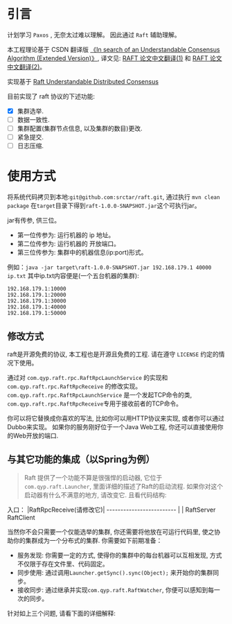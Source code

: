 # 引言

计划学习 `Paxos` , 无奈太过难以理解。 因此通过 `Raft` 辅助理解。

本工程理论基于 CSDN 翻译版 [《In search of an Understandable Consensus Algorithm (Extended Version)》](https://ramcloud.atlassian.net/wiki/download/attachments/6586375/raft.pdf), 译文见: [RAFT 论文中文翻译(1)](http://blog.csdn.net/luoyhang003/article/details/61915666) 和 [RAFT 论文中文翻译(2)](http://blog.csdn.net/luoyhang003/article/details/61915747)。

实现基于 [Raft Understandable Distributed Consensus](http://thesecretlivesofdata.com/raft/)

目前实现了 raft 协议的下述功能:

- [x] 集群选举.
- [ ] 数据一致性.
- [ ] 集群配置(集群节点信息, 以及集群的数目)更改.
- [ ] 紧急提交.
- [ ] 日志压缩. 

# 使用方式

将系统代码拷贝到本地:`git@github.com:srctar/raft.git`, 通过执行 `mvn clean package` 在`target`目录下得到`raft-1.0.0-SNAPSHOT.jar`这个可执行jar。 

jar有传参, 供三位。
 - 第一位传参为: 运行机器的 ip 地址。
 - 第二位传参为: 运行机器的 开放端口。
 - 第三位传参为: 集群中的机器信息(ip:port)形式。

 例如：`java -jar target\raft-1.0.0-SNAPSHOT.jar 192.168.179.1 40000 ip.txt`
 其中ip.txt内容便是(一个五台机器的集群):
 ```
192.168.179.1:10000
192.168.179.1:20000
192.168.179.1:30000
192.168.179.1:40000
192.168.179.1:50000
 ```

 ## 修改方式

 raft是开源免费的协议, 本工程也是开源且免费的工程. 请在遵守 `LICENSE`  约定的情况下使用。

 通过对 `com.qyp.raft.rpc.RaftRpcLaunchService` 的实现和 `com.qyp.raft.rpc.RaftRpcReceive` 的修改实现。
 `com.qyp.raft.rpc.RaftRpcLaunchService` 是一个发起TCP命令的类, `com.qyp.raft.rpc.RaftRpcReceive`专用于接收前者的TCP命令。

 你可以将它替换成你喜欢的写法, 比如你可以用HTTP协议来实现, 或者你可以通过Dubbo来实现。 如果你的服务刚好位于一个Java Web工程, 你还可以直接使用你的Web开放的端口.
 
 ## 与其它功能的集成（以Spring为例）
 
 > Raft 提供了一个功能不算是很强悍的启动器, 它位于 `com.qyp.raft.Launcher`, 里面详细的描述了Raft的启动流程. 如果你对这个启动器有什么不满意的地方, 请改变它.
 > 且看代码结构:
 
 
 入口：    |RaftRpcReceive(请修改它)|
          -------------------------
          |                       |
          RaftServer              RaftClient
 
 当然你不会只需要一个仅能选举的集群, 你还需要将他放在可运行代码里, 使之协助你的集群成为一个分布式的集群. 你需要如下前期准备：
 
  - 服务发现: 你需要一定的方式, 使得你的集群中的每台机器可以互相发现, 方式不仅限于存在文件里、代码固定。
  - 同步使用: 通过调用`Launcher.getSync().sync(Object);` 来开始你的集群同步。
  - 接收同步: 通过继承并实现`com.qyp.raft.RaftWatcher`, 你便可以感知到每一次的同步。
  
 针对如上三个问题, 请看下面的详细解释:
 